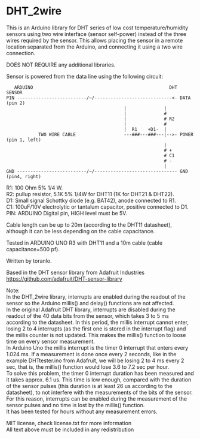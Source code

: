 
# DHT_2wire

This is an Arduino library for DHT series of low cost temperature/humidity sensors using two wire interface (sensor self-power) instead of the three wires required by the sensor.
This allows placing the sensor in a remote location separated from the Arduino, and connecting it using a two wire connection.

DOES NOT REQUIRE any additional libraries.

Sensor is powered from the data line using the following circuit:

       ARDUINO                                                   DHT SENSOR  
    PIN --------------------------/~/-----------------------------<- DATA (pin 2)  
                                                |              |  
                                                |              #  
                                                |              # R2  
                                                |              #  
                                                |  R1    +D1-  |  
                TWO WIRE CABLE                  ---###---###---|-->- POWER (pin 1, left)  
                                                               |  
                                                               # +  
                                                               # C1  
                                                               # -  
                                                               |  
    GND --------------------------/~/------------------------------- GND (pin4, right)  

R1: 100 Ohm 5% 1/4 W.  
R2: pullup resistor, 5.1K 5% 1/4W for DHT11 (1K for DHT21 & DHT22).  
D1: Small signal Schottky diode (e.g. BAT42), anode connected to R1.  
C1: 100uF/10V electrolytic or tantalum capacitor, positive connected to D1.  
PIN: ARDUINO Digital pin, HIGH level must be 5V.  

Cable length can be up to 20m (according to the DHT11 datasheet), although it can be less depending on the cable capacitance.

Tested in ARDUINO UNO R3 with DHT11 and a 10m cable (cable capacitance=500 pf).

Written by toranlo.

Based in the DHT sensor library from Adafruit Industries
  https://github.com/adafruit/DHT-sensor-library

Note:  
In the DHT_2wire library, interrupts are enabled during the readout of the sensor so the Arduino millis() and delay() functions are not affected.  
In the original Adafruit DHT library, interrupts are disabled during the readout of the 40 data bits from the sensor, which takes 3 to 5 ms according to the datasheet. In this period, the millis interrupt cannot enter, losing 2 to 4 interrupts (as the first one is stored in the interrupt flag) and the millis counter is not updated. This makes the millis() function to loose time on every sensor measurement.  
In Arduino Uno the millis interrupt is the timer 0 interrupt that enters every 1.024 ms. If a measurement is done once every 2 seconds, like in the example DHTtester.ino from Adafruit, we will be losing 2 to 4 ms every 2 sec, that is, the millis() function would lose 3.6 to 7.2 sec per hour.  
To solve this problem, the timer 0 interrupt duration has been measured and it takes approx. 6.1 us. This time is low enough, compared with the duration of the sensor pulses (this duration is at least 26 us according to the datasheet),  to not interfere with the measurements of the bits of the sensor. For this reason, interrupts can be enabled during the measurement of the sensor pulses and no time is lost by the millis() function.   
It has been tested for hours without any measurement errors.  


MIT license, check license.txt for more information  
All text above must be included in any redistribution
